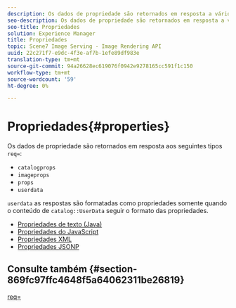 ```yaml
---
description: Os dados de propriedade são retornados em resposta a vários tipos req=.
seo-description: Os dados de propriedade são retornados em resposta a vários tipos req=.
seo-title: Propriedades
solution: Experience Manager
title: Propriedades
topic: Scene7 Image Serving - Image Rendering API
uuid: 22c271f7-e9dc-4f3e-af7b-1efe89df983e
translation-type: tm+mt
source-git-commit: 94a26628ec619076f0942e9278165cc591f1c150
workflow-type: tm+mt
source-wordcount: '59'
ht-degree: 0%

---
```



# Propriedades{#properties}

Os dados de propriedade são retornados em resposta aos seguintes tipos `req=`:

* `catalogprops`
* `imageprops`
* `props`
* `userdata`

`userdata` as respostas são formatadas como propriedades somente quando o conteúdo de  `catalog::UserData` seguir o formato das propriedades.

* [Propriedades de texto (Java)](r-text-java-properties.md)
* [Propriedades do JavaScript](r-javascript-properties.md)
* [Propriedades XML](r-xml-properties.md)
* [Propriedades JSONP](r-json-properties.md)


## Consulte também {#section-869fc97ffc4648f5a64062311be26819}

[req=](../../../../../../is-api/http-ref/image-serving-api-ref/c-http-protocol-reference/c-command-reference/r-req/r-req.md#reference-907cdb4a97034db7ad94695f25552e76)
